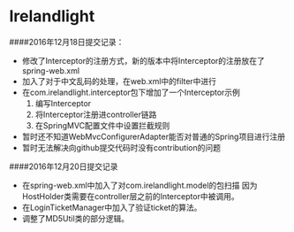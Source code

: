 # Irelandlight


####2016年12月18日提交记录：

* 修改了Interceptor的注册方式，新的版本中将Interceptor的注册放在了spring-web.xml
* 加入了对于中文乱码的处理，在web.xml中的filter中进行
* 在com.irelandlight.interceptor包下增加了一个Interceptor示例
    1. 编写Interceptor
    2. 将Interceptor注册进controller链路
    3. 在SpringMVC配置文件中设置拦截规则
* 暂时还不知道WebMvcConfigurerAdapter能否对普通的Spring项目进行注册
* 暂时无法解决向github提交代码时没有contribution的问题

####2016年12月20日提交记录

* 在spring-web.xml中加入了对com.irelandlight.model的包扫描
因为HostHolder类需要在controller层之前的Interceptor中被调用。
* 在LoginTicketManager中加入了验证ticket的算法。
* 调整了MD5Util类的部分逻辑。